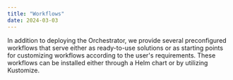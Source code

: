 ```yaml
---
title: "Workflows"
date: 2024-03-03
---
```


In addition to deploying the Orchestrator, we provide several preconfigured workflows that serve either as ready-to-use solutions or as starting points for customizing workflows according to the user's requirements. These workflows can be installed either through a Helm chart or by utilizing Kustomize.
